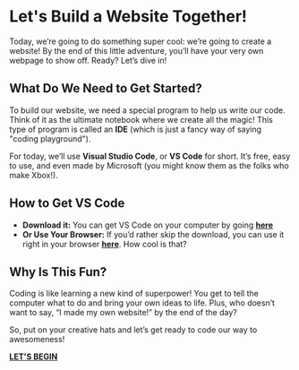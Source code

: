 # Let's Build a Website Together!


Today, we’re going to do something super cool: we’re going to create a website! By the end of this little adventure, you’ll have your very own webpage to show off. Ready? Let’s dive in!

## What Do We Need to Get Started?

To build our website, we need a special program to help us write our code. Think of it as the ultimate notebook where we create all the magic! This type of program is called an **IDE** (which is just a fancy way of saying "coding playground").

For today, we’ll use **Visual Studio Code**, or **VS Code** for short. It’s free, easy to use, and even made by Microsoft (you might know them as the folks who make Xbox!).

## How to Get VS Code
- **Download it:**  You can get VS Code on your computer by going **[here](https://code.visualstudio.com/)**
- **Or Use Your Browser:** If you’d rather skip the download, you can use it right in your browser **[here](https://vscode.dev/)**. How cool is that?

## Why Is This Fun?

Coding is like learning a new kind of superpower! You get to tell the computer what to do and bring your own ideas to life. Plus, who doesn’t want to say, “I made my own website!” by the end of the day?

So, put on your creative hats and let’s get ready to code our way to awesomeness!

**[LET'S BEGIN](https://github.com/haghdk/html-training/tree/master/01)**